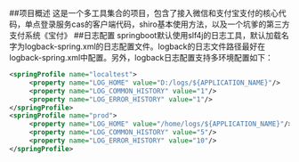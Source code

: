 ##项目概述
这是一个多工具集合的项目，包含了接入微信和支付宝支付的核心代码，单点登录服务cas的客户端代码，shiro基本使用方法，以及一个坑爹的第三方支付系统《宝付》
##日志配置
springboot默认使用slf4j的日志工具，默认加载名字为logback-spring.xml的日志配置文件。logback的日志文件路径最好在logback-spring.xml中配置。另外，logback日志配置支持多环境配置如下：
```xml
<springProfile name="localtest">
     <property name="LOG_HOME" value="D:/logs/${APPLICATION_NAME}"/>
     <property name="LOG_COMMON_HISTORY" value="1"/>
     <property name="LOG_ERROR_HISTORY" value="1"/>
</springProfile>
<springProfile name="prod">
     <property name="LOG_HOME" value="/home/logs/${APPLICATION_NAME}"/>
     <property name="LOG_COMMON_HISTORY" value="5"/>
     <property name="LOG_ERROR_HISTORY" value="10"/>
</springProfile>
```